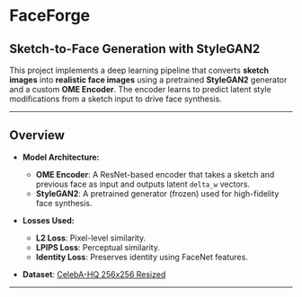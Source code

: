 # FaceForge
## Sketch-to-Face Generation with StyleGAN2

This project implements a deep learning pipeline that converts **sketch images** into **realistic face images** using a pretrained **StyleGAN2** generator and a custom **OME Encoder**. The encoder learns to predict latent style modifications from a sketch input to drive face synthesis.

---

## Overview

- **Model Architecture:**
  - **OME Encoder**: A ResNet-based encoder that takes a sketch and previous face as input and outputs latent `delta_w` vectors.
  - **StyleGAN2**: A pretrained generator (frozen) used for high-fidelity face synthesis.
  
- **Losses Used:**
  - **L2 Loss**: Pixel-level similarity.
  - **LPIPS Loss**: Perceptual similarity.
  - **Identity Loss**: Preserves identity using FaceNet features.

- **Dataset**: [CelebA-HQ 256x256 Resized](https://www.kaggle.com/datasets/badasstechie/celebahq-resized-256x256)

---

